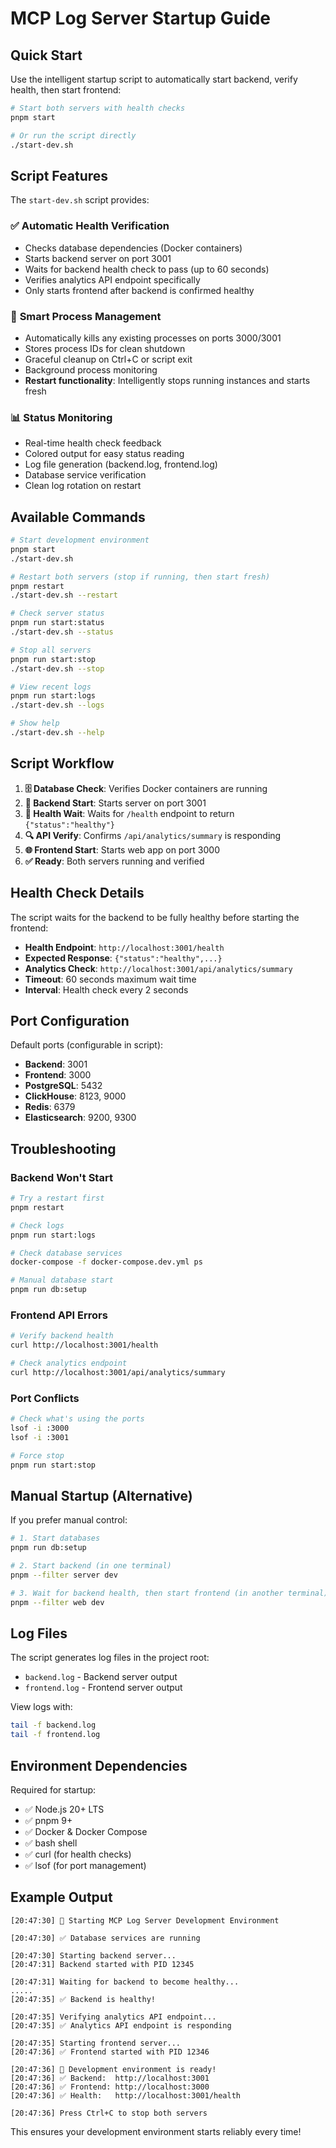 # MCP Log Server Startup Guide

## Quick Start

Use the intelligent startup script to automatically start backend, verify health, then start frontend:

```bash
# Start both servers with health checks
pnpm start

# Or run the script directly
./start-dev.sh
```

## Script Features

The `start-dev.sh` script provides:

### ✅ **Automatic Health Verification**
- Checks database dependencies (Docker containers)
- Starts backend server on port 3001
- Waits for backend health check to pass (up to 60 seconds)
- Verifies analytics API endpoint specifically
- Only starts frontend after backend is confirmed healthy

### 🔧 **Smart Process Management**
- Automatically kills any existing processes on ports 3000/3001
- Stores process IDs for clean shutdown
- Graceful cleanup on Ctrl+C or script exit
- Background process monitoring
- **Restart functionality**: Intelligently stops running instances and starts fresh

### 📊 **Status Monitoring**
- Real-time health check feedback
- Colored output for easy status reading
- Log file generation (backend.log, frontend.log)
- Database service verification
- Clean log rotation on restart

## Available Commands

```bash
# Start development environment
pnpm start
./start-dev.sh

# Restart both servers (stop if running, then start fresh)
pnpm restart
./start-dev.sh --restart

# Check server status
pnpm run start:status
./start-dev.sh --status

# Stop all servers
pnpm run start:stop
./start-dev.sh --stop

# View recent logs
pnpm run start:logs
./start-dev.sh --logs

# Show help
./start-dev.sh --help
```

## Script Workflow

1. **🗄️ Database Check**: Verifies Docker containers are running
2. **🔧 Backend Start**: Starts server on port 3001
3. **🏥 Health Wait**: Waits for `/health` endpoint to return `{"status":"healthy"}`
4. **🔍 API Verify**: Confirms `/api/analytics/summary` is responding
5. **🌐 Frontend Start**: Starts web app on port 3000
6. **✅ Ready**: Both servers running and verified

## Health Check Details

The script waits for the backend to be fully healthy before starting the frontend:

- **Health Endpoint**: `http://localhost:3001/health`
- **Expected Response**: `{"status":"healthy",...}`
- **Analytics Check**: `http://localhost:3001/api/analytics/summary`
- **Timeout**: 60 seconds maximum wait time
- **Interval**: Health check every 2 seconds

## Port Configuration

Default ports (configurable in script):
- **Backend**: 3001
- **Frontend**: 3000
- **PostgreSQL**: 5432
- **ClickHouse**: 8123, 9000
- **Redis**: 6379
- **Elasticsearch**: 9200, 9300

## Troubleshooting

### Backend Won't Start
```bash
# Try a restart first
pnpm restart

# Check logs
pnpm run start:logs

# Check database services
docker-compose -f docker-compose.dev.yml ps

# Manual database start
pnpm run db:setup
```

### Frontend API Errors
```bash
# Verify backend health
curl http://localhost:3001/health

# Check analytics endpoint
curl http://localhost:3001/api/analytics/summary
```

### Port Conflicts
```bash
# Check what's using the ports
lsof -i :3000
lsof -i :3001

# Force stop
pnpm run start:stop
```

## Manual Startup (Alternative)

If you prefer manual control:

```bash
# 1. Start databases
pnpm run db:setup

# 2. Start backend (in one terminal)
pnpm --filter server dev

# 3. Wait for backend health, then start frontend (in another terminal)
pnpm --filter web dev
```

## Log Files

The script generates log files in the project root:
- `backend.log` - Backend server output
- `frontend.log` - Frontend server output

View logs with:
```bash
tail -f backend.log
tail -f frontend.log
```

## Environment Dependencies

Required for startup:
- ✅ Node.js 20+ LTS
- ✅ pnpm 9+
- ✅ Docker & Docker Compose
- ✅ bash shell
- ✅ curl (for health checks)
- ✅ lsof (for port management)

## Example Output

```
[20:47:30] 🚀 Starting MCP Log Server Development Environment

[20:47:30] ✅ Database services are running

[20:47:30] Starting backend server...
[20:47:31] Backend started with PID 12345

[20:47:31] Waiting for backend to become healthy...
.....
[20:47:35] ✅ Backend is healthy!

[20:47:35] Verifying analytics API endpoint...
[20:47:35] ✅ Analytics API endpoint is responding

[20:47:35] Starting frontend server...
[20:47:36] ✅ Frontend started with PID 12346

[20:47:36] 🎉 Development environment is ready!
[20:47:36] ✅ Backend:  http://localhost:3001
[20:47:36] ✅ Frontend: http://localhost:3000
[20:47:36] ✅ Health:   http://localhost:3001/health

[20:47:36] Press Ctrl+C to stop both servers
```

This ensures your development environment starts reliably every time!